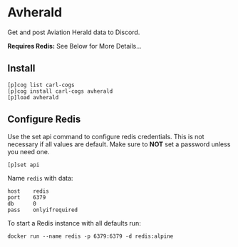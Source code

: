# Avherald

Get and post Aviation Herald data to Discord.

**Requires Redis:** See Below for More Details...

## Install

```
[p]cog list carl-cogs
[p]cog install carl-cogs avherald
[p]load avherald
```

## Configure Redis

Use the set api command to configure redis credentials.
This is not necessary if all values are default.
Make sure to **NOT** set a password unless you need one.

```text
[p]set api
```

Name `redis` with data:
```text
host    redis
port    6379
db      0
pass    onlyifrequired
```

To start a Redis instance with all defaults run:
```
docker run --name redis -p 6379:6379 -d redis:alpine
```
